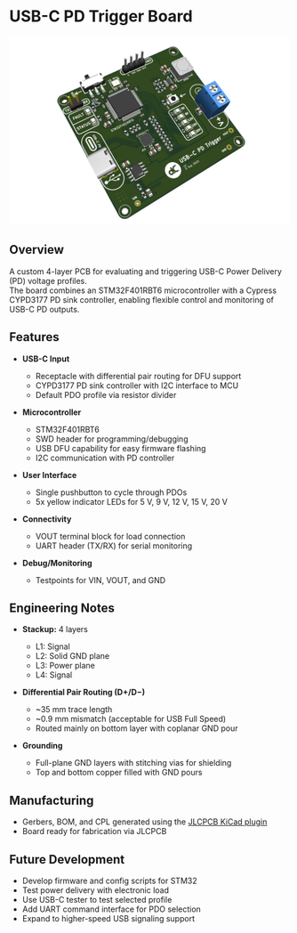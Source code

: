 # USB-C PD Trigger Board


![USB-C PD Trigger Board](./images/pdtrigger_pcb_render.png)


## Overview
A custom 4-layer PCB for evaluating and triggering USB-C Power Delivery (PD) voltage profiles.  
The board combines an STM32F401RBT6 microcontroller with a Cypress CYPD3177 PD sink controller, enabling flexible control and monitoring of USB-C PD outputs.


## Features

- **USB-C Input**
  - Receptacle with differential pair routing for DFU support
  - CYPD3177 PD sink controller with I2C interface to MCU
  - Default PDO profile via resistor divider

- **Microcontroller**
  - STM32F401RBT6
  - SWD header for programming/debugging
  - USB DFU capability for easy firmware flashing
  - I2C communication with PD controller

- **User Interface**
  - Single pushbutton to cycle through PDOs
  - 5x yellow indicator LEDs for 5 V, 9 V, 12 V, 15 V, 20 V

- **Connectivity**
  - VOUT terminal block for load connection
  - UART header (TX/RX) for serial monitoring

- **Debug/Monitoring**
  - Testpoints for VIN, VOUT, and GND


## Engineering Notes

- **Stackup:** 4 layers  
  - L1: Signal  
  - L2: Solid GND plane  
  - L3: Power plane  
  - L4: Signal

- **Differential Pair Routing (D+/D−)**
  - ~35 mm trace length  
  - ~0.9 mm mismatch (acceptable for USB Full Speed)  
  - Routed mainly on bottom layer with coplanar GND pour

- **Grounding**
  - Full-plane GND layers with stitching vias for shielding  
  - Top and bottom copper filled with GND pours


## Manufacturing
- Gerbers, BOM, and CPL generated using the [JLCPCB KiCad plugin](https://github.com/Bouni/kicad-jlcpcb-tools)
- Board ready for fabrication via JLCPCB  


## Future Development
- Develop firmware and config scripts for STM32
- Test power delivery with electronic load
- Use USB-C tester to test selected profile
- Add UART command interface for PDO selection  
- Expand to higher-speed USB signaling support

